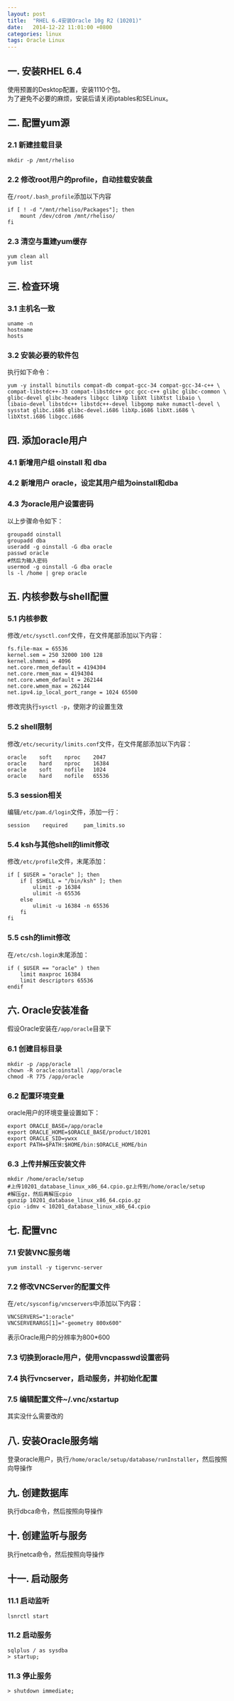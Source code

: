 ```yaml
---
layout: post
title:  "RHEL 6.4安装Oracle 10g R2 (10201)"
date:   2014-12-22 11:01:00 +0800
categories: linux
tags: Oracle Linux
---
```


## 一. 安装RHEL 6.4

使用预置的Desktop配置，安装1110个包。  
为了避免不必要的麻烦，安装后请关闭iptables和SELinux。

## 二. 配置yum源

### 2.1 新建挂载目录

    mkdir -p /mnt/rheliso

### 2.2 修改root用户的profile，自动挂载安装盘

<!--more-->

在`/root/.bash_profile`添加以下内容

    if [ ! -d "/mnt/rheliso/Packages"]; then
        mount /dev/cdrom /mnt/rheliso/
    fi

### 2.3 清空与重建yum缓存

    yum clean all
    yum list

## 三. 检查环境

### 3.1 主机名一致

    uname -n
    hostname
    hosts

### 3.2 安装必要的软件包

执行如下命令：

    yum -y install binutils compat-db compat-gcc-34 compat-gcc-34-c++ \
    compat-libstdc++-33 compat-libstdc++ gcc gcc-c++ glibc glibc-common \
    glibc-devel glibc-headers libgcc libXp libXt libXtst libaio \
    libaio-devel libstdc++ libstdc++-devel libgomp make numactl-devel \
    sysstat glibc.i686 glibc-devel.i686 libXp.i686 libXt.i686 \
    libXtst.i686 libgcc.i686

## 四. 添加oracle用户

### 4.1 新增用户组 oinstall 和 dba

### 4.2 新增用户 oracle，设定其用户组为oinstall和dba

### 4.3 为oracle用户设置密码

以上步骤命令如下：

    groupadd oinstall
    groupadd dba
    useradd -g oinstall -G dba oracle
    passwd oracle
    #然后为输入密码
    usermod -g oinstall -G dba oracle
    ls -l /home | grep oracle

## 五. 内核参数与shell配置

### 5.1 内核参数

修改`/etc/sysctl.conf`文件，在文件尾部添加以下内容：

    fs.file-max = 65536
    kernel.sem = 250 32000 100 128
    kernel.shmmni = 4096
    net.core.rmem_default = 4194304
    net.core.rmem_max = 4194304
    net.core.wmem_default = 262144
    net.core.wmem_max = 262144
    net.ipv4.ip_local_port_range = 1024 65500

修改完执行`sysctl -p`，使刚才的设置生效

### 5.2 shell限制

修改`/etc/security/limits.conf`文件，在文件尾部添加以下内容：

    oracle    soft    nproc    2047
    oracle    hard    nproc    16384
    oracle    soft    nofile   1024
    oracle    hard    nofile   65536

### 5.3 session相关

编辑`/etc/pam.d/login`文件，添加一行：

    session    required     pam_limits.so 

### 5.4 ksh与其他shell的limit修改

修改`/etc/profile`文件，末尾添加：

    if [ $USER = "oracle" ]; then
        if [ $SHELL = "/bin/ksh" ]; then
            ulimit -p 16384
            ulimit -n 65536
        else
            ulimit -u 16384 -n 65536
        fi
    fi

### 5.5 csh的limit修改

在`/etc/csh.login`末尾添加：

    if ( $USER == "oracle" ) then
        limit maxproc 16384
        limit descriptors 65536
    endif

## 六. Oracle安装准备

假设Oracle安装在`/app/oracle`目录下

### 6.1 创建目标目录

    mkdir -p /app/oracle
    chown -R oracle:oinstall /app/oracle
    chmod -R 775 /app/oracle

### 6.2 配置环境变量

oracle用户的环境变量设置如下：

    export ORACLE_BASE=/app/oracle
    export ORACLE_HOME=$ORACLE_BASE/product/10201
    export ORACLE_SID=ywxx
    export PATH=$PATH:$HOME/bin:$ORACLE_HOME/bin

### 6.3 上传并解压安装文件

    mkdir /home/oracle/setup
    #上传10201_database_linux_x86_64.cpio.gz上传到/home/oracle/setup
    #解压gz，然后再解压cpio
    gunzip 10201_database_linux_x86_64.cpio.gz
    cpio -idmv < 10201_database_linux_x86_64.cpio

## 七. 配置vnc

### 7.1 安装VNC服务端

    yum install -y tigervnc-server

### 7.2 修改VNCServer的配置文件

在`/etc/sysconfig/vncservers`中添加以下内容：

    VNCSERVERS="1:oracle"
    VNCSERVERARGS[1]="-geometry 800x600"

表示Oracle用户的分辨率为800*600

### 7.3 切换到oracle用户，使用vncpasswd设置密码

### 7.4 执行vncserver，启动服务，并初始化配置

### 7.5 编辑配置文件~/.vnc/xstartup

其实没什么需要改的

## 八. 安装Oracle服务端
登录oracle用户，执行`/home/oracle/setup/database/runInstaller`，然后按照向导操作

## 九. 创建数据库
执行dbca命令，然后按照向导操作

## 十. 创建监听与服务
执行netca命令，然后按照向导操作

## 十一. 启动服务

### 11.1 启动监听

    lsnrctl start 

### 11.2 启动服务

    sqlplus / as sysdba
    > startup;

### 11.3 停止服务

    > shutdown immediate;
